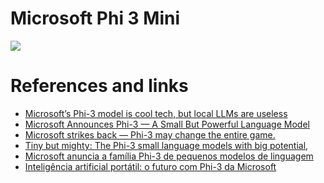 # Microsoft Phi 3 Mini

![](https://www.mlwires.com/wp-content/uploads/2024/04/Phi-3-mini_featured-image.jpg)

# References and links

- [Microsoft’s Phi-3 model is cool tech, but local LLMs are useless](https://ai.plainenglish.io/microsofts-phi-3-model-is-cool-tech-but-local-llms-are-useless-5bbbf2055b16)
- [Microsoft Announces Phi-3 — A Small But Powerful Language Model](https://generativeai.pub/microsoft-announces-phi-3-a-small-but-powerful-language-model-640fcc41bbf4)
- [Microsoft strikes back — Phi-3 may change the entire game.](https://medium.com/the-ai-explorer/microsoft-strikes-back-phi-3-may-change-the-entire-game-7d1fa0b0b623)
- [Tiny but mighty: The Phi-3 small language models with big potential](https://news.microsoft.com/source/features/ai/the-phi-3-small-language-models-with-big-potential/), 
- [Microsoft anuncia a família Phi-3 de pequenos modelos de linguagem](https://imasters.com.br/noticia/microsoft-anuncia-a-familia-phi-3-de-pequenos-modelos-de-linguagem)
- [Inteligência artificial portátil: o futuro com Phi-3 da Microsoft](https://digitalagro.com.br/2024/04/26/inteligencia-artificial-portatil-phi-3-microsoft/)